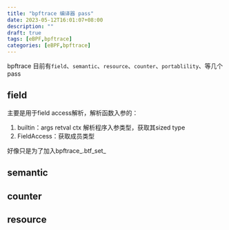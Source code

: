 ```yaml
---
title: "bpftrace 编译器 pass"
date: 2023-05-12T16:01:07+08:00
description: ""
draft: true
tags: [eBPF,bpftrace]
categories: [eBPF,bpftrace]
---
```



bpftrace 目前有`field`、`semantic`、`resource`、`counter`、`portablility`、等几个pass


## field

主要是用于field access解析，解析函数入参的：

1. builtin：args retval ctx   解析程序入参类型，获取其sized type
2. FieldAccess：获取成员类型


好像只是为了加入bpftrace_.btf_set_

## semantic




## counter



## resource

